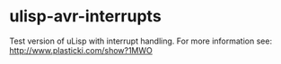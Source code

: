 # ulisp-avr-interrupts
Test version of uLisp with interrupt handling. For more information see: http://www.plasticki.com/show?1MWO
